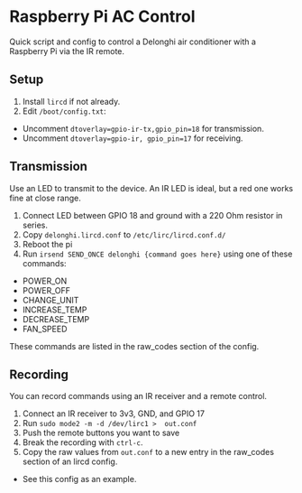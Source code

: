 # Raspberry Pi AC Control

Quick script and config to control a Delonghi air conditioner with a Raspberry Pi via the IR remote.

## Setup

1. Install `lircd` if not already.
2. Edit `/boot/config.txt`:
  - Uncomment `dtoverlay=gpio-ir-tx,gpio_pin=18` for transmission.
  - Uncomment `dtoverlay=gpio-ir, gpio_pin=17` for receiving.

## Transmission

Use an LED to transmit to the device.  An IR LED is ideal, but a red one works fine at close range.

1. Connect LED between GPIO 18 and ground with a 220 Ohm resistor in series. 
2. Copy `delonghi.lircd.conf` to `/etc/lirc/lircd.conf.d/`
3. Reboot the pi
4. Run `irsend SEND_ONCE delonghi {command goes here}` using one of these commands:
  - POWER_ON
  - POWER_OFF
  - CHANGE_UNIT
  - INCREASE_TEMP
  - DECREASE_TEMP
  - FAN_SPEED

These commands are listed in the raw_codes section of the config.

## Recording

You can record commands using an IR receiver and a remote control.

1. Connect an IR receiver to 3v3, GND, and GPIO 17
2. Run `sudo mode2 -m -d /dev/lirc1 >  out.conf`
3. Push the remote buttons you want to save
4. Break the recording with `ctrl-c`.
5. Copy the raw values from `out.conf` to a new entry in the raw_codes section of an lircd config.
  - See this config as an example.